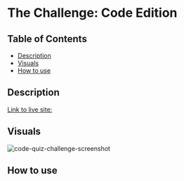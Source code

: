 # The Challenge: Code Edition

## Table of Contents
* [Description](#description)
* [Visuals](#visuals)
* [How to use](#use)

## Description
[Link to live site:](https://tedtalktimmy.github.io/the-challenge-CE/)

## Visuals
![code-quiz-challenge-screenshot]()

## How to use